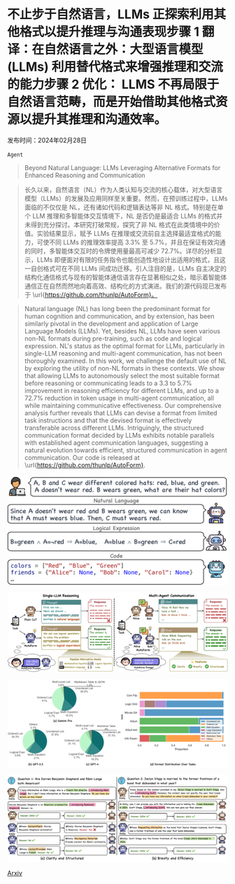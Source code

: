 # 不止步于自然语言，LLMs 正探索利用其他格式以提升推理与沟通表现步骤 1 翻译：在自然语言之外：大型语言模型 (LLMs) 利用替代格式来增强推理和交流的能力步骤 2 优化： LLMS 不再局限于自然语言范畴，而是开始借助其他格式资源以提升其推理和沟通效率。

发布时间：2024年02月28日

`Agent`

> Beyond Natural Language: LLMs Leveraging Alternative Formats for Enhanced Reasoning and Communication

> 长久以来，自然语言（NL）作为人类认知与交流的核心载体，对大型语言模型（LLMs）的发展及应用同样至关重要。然而，在预训练过程中，LLMs 面临的不仅仅是 NL，还有诸如代码和逻辑表达等非 NL 格式。特别是在单个 LLM 推理和多智能体交互情境下，NL 是否仍是最适合 LLMs 的格式并未得到充分探讨。本研究打破常规，探究了非 NL 格式在此类情境中的价值。实验结果显示，赋予 LLMs 在推理或交流前自主选择最适宜格式的能力，可使不同 LLMs 的推理效率提高 3.3% 至 5.7%，并且在保证有效沟通的同时，多智能体交互时的令牌使用量最高可减少 72.7%。详尽的分析显示，LLMs 即便面对有限的任务指令也能创造性地设计出适用的格式，且这一自创格式可在不同 LLMs 间成功迁移。引人注目的是，LLMs 自主决定的结构化通信格式与现有的智能体通信语言存在显著相似之处，暗示着智能体通信正在自然而然地向着高效、结构化的方式演进。我们的源代码现已发布于 \url{https://github.com/thunlp/AutoForm}。

> Natural language (NL) has long been the predominant format for human cognition and communication, and by extension, has been similarly pivotal in the development and application of Large Language Models (LLMs). Yet, besides NL, LLMs have seen various non-NL formats during pre-training, such as code and logical expression. NL's status as the optimal format for LLMs, particularly in single-LLM reasoning and multi-agent communication, has not been thoroughly examined. In this work, we challenge the default use of NL by exploring the utility of non-NL formats in these contexts. We show that allowing LLMs to autonomously select the most suitable format before reasoning or communicating leads to a 3.3 to 5.7\% improvement in reasoning efficiency for different LLMs, and up to a 72.7\% reduction in token usage in multi-agent communication, all while maintaining communicative effectiveness. Our comprehensive analysis further reveals that LLMs can devise a format from limited task instructions and that the devised format is effectively transferable across different LLMs. Intriguingly, the structured communication format decided by LLMs exhibits notable parallels with established agent communication languages, suggesting a natural evolution towards efficient, structured communication in agent communication. Our code is released at \url{https://github.com/thunlp/AutoForm}.

![不止步于自然语言，LLMs 正探索利用其他格式以提升推理与沟通表现步骤 1 翻译：在自然语言之外：大型语言模型 (LLMs) 利用替代格式来增强推理和交流的能力步骤 2 优化： LLMS 不再局限于自然语言范畴，而是开始借助其他格式资源以提升其推理和沟通效率。](../../../paper_images/2402.18439/x1.png)

![不止步于自然语言，LLMs 正探索利用其他格式以提升推理与沟通表现步骤 1 翻译：在自然语言之外：大型语言模型 (LLMs) 利用替代格式来增强推理和交流的能力步骤 2 优化： LLMS 不再局限于自然语言范畴，而是开始借助其他格式资源以提升其推理和沟通效率。](../../../paper_images/2402.18439/x2.png)

![不止步于自然语言，LLMs 正探索利用其他格式以提升推理与沟通表现步骤 1 翻译：在自然语言之外：大型语言模型 (LLMs) 利用替代格式来增强推理和交流的能力步骤 2 优化： LLMS 不再局限于自然语言范畴，而是开始借助其他格式资源以提升其推理和沟通效率。](../../../paper_images/2402.18439/x3.png)

![不止步于自然语言，LLMs 正探索利用其他格式以提升推理与沟通表现步骤 1 翻译：在自然语言之外：大型语言模型 (LLMs) 利用替代格式来增强推理和交流的能力步骤 2 优化： LLMS 不再局限于自然语言范畴，而是开始借助其他格式资源以提升其推理和沟通效率。](../../../paper_images/2402.18439/x4.png)

[Arxiv](https://arxiv.org/abs/2402.18439)